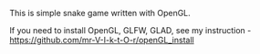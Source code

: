 This is simple snake game written with OpenGL.

If you need to install OpenGL, GLFW, GLAD, see my instruction - https://github.com/mr-V-I-k-t-O-r/openGL_install